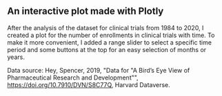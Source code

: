 ## An interactive plot made with Plotly

After the analysis of the dataset for clinical trials from 1984 to 2020, I created a plot for the number of enrollments in clinical trials with time. 
To make it more convenient, I added a range slider to select a specific time period and some buttons at the top for an easy selection of months or years.


Data source: Hey, Spencer, 2019, "Data for "A Bird’s Eye View of Pharmaceutical Research and Development"", https://doi.org/10.7910/DVN/S8C77Q, Harvard Dataverse.
